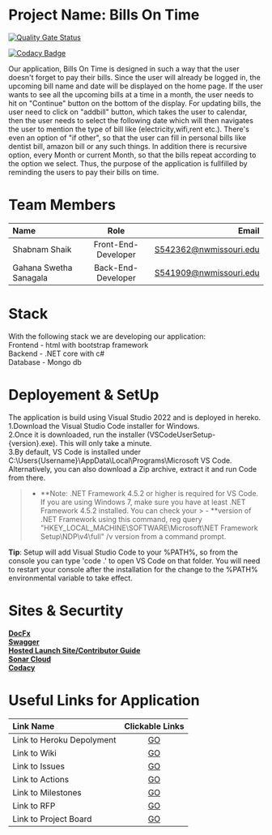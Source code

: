 # Project Name:  Bills On Time

[![Quality Gate Status](https://sonarcloud.io/api/project_badges/measure?project=ShabnamShaikk_billsOnTime&metric=alert_status)](https://sonarcloud.io/summary/new_code?id=ShabnamShaikk_billsOnTime)


[![Codacy Badge](https://app.codacy.com/project/badge/Grade/bba298a1b2834699a3a74301fd7a80d9)](https://www.codacy.com/gh/ShabnamShaikk/billsOnTime/dashboard?utm_source=github.com&amp;utm_medium=referral&amp;utm_content=ShabnamShaikk/billsOnTime&amp;utm_campaign=Badge_Grade)

Our application, Bills On Time is designed in such a way that the user doesn't forget to pay their bills. Since the user will already be logged in, the upcoming bill name and date will be displayed on the home page. If the user wants to see all the upcoming bills at a time in a month, the user needs to hit on "Continue" button on the bottom of the display. For updating bills, the user need to click on "addbill" button, which takes the user to calendar, then the user needs to select the following date which will then navigates the user to mention the type of bill like (electricity,wifi,rent etc.). There's even an option of "if other", so that the user can fill in personal bills like dentist bill, amazon bill or any such things. In addition there is recursive option, every Month or current Month, so that the bills repeat according to the option we select. Thus, the purpose of the application is fullfilled by reminding the users to pay their bills on time.
# Team Members 

|  Name     | Role | Email     |
| :---        |    :----:   |          ---: |
| Shabnam Shaik     | Front-End-Developer       | S542362@nwmissouri.edu   |
| Gahana Swetha Sanagala | Back-End-Developer        | S541909@nwmissouri.edu      |

#  Stack
With the following stack we are developing our application:</br>
Frontend - html with bootstrap framework</br>
Backend - .NET core with c#</br>
Database - Mongo db</br>

# Deployement & SetUp
The application is build using Visual Studio 2022 and is deployed in hereko. </br>
1.Download the Visual Studio Code installer for Windows.</br>
2.Once it is downloaded, run the installer (VSCodeUserSetup-{version}.exe). This will only take a minute.</br>
3.By default, VS Code is installed under C:\Users\{Username}\AppData\Local\Programs\Microsoft VS Code.</br>
Alternatively, you can also download a Zip archive, extract it and run Code from there.</br>

> - **Note: .NET Framework 4.5.2 or higher is required for VS Code. If you are using Windows 7, make sure you have at least .NET Framework 4.5.2 installed. You can check your > - **version of .NET Framework using this command, reg query "HKEY_LOCAL_MACHINE\SOFTWARE\Microsoft\NET Framework Setup\NDP\v4\full" /v version from a command prompt.

**Tip**: Setup will add Visual Studio Code to your %PATH%, so from the console you can type 'code .' to open VS Code on that folder. You will need to restart your console after the installation for the change to the %PATH% environmental variable to take effect.



# Sites & Securtity
**[DocFx](https://shabnamshaikk.github.io/billsontime-doc/api/index.html)</br>**
**[Swagger](https://shabnamshaikk.github.io/swagger-billsontime/#/)</br>**
**[Hosted Launch Site/Contributor Guide](https://swetha34.github.io/bills-on-time-doc/)</br>**
**[Sonar Cloud](https://sonarcloud.io/project/overview?id=ShabnamShaikk_billsOnTime)</br>**
**[Codacy](https://app.codacy.com/gh/ShabnamShaikk/billsOnTime/dashboard)</br>**

# Useful Links for Application
|  **Link Name**     | **Clickable Links** | 
| :---        |    :----:   |   
|Link to Heroku Depolyment    | [GO](billontime01.herokuapp.com/)    | 
| Link to Wiki |[GO](https://github.com/ShabnamShaikk/billsOnTime/wiki) |
|Link to Issues| [GO](https://github.com/ShabnamShaikk/billsOnTime/issues) |
|Link to Actions| [GO](https://github.com/ShabnamShaikk/billsOnTime/actions) |
|Link to Milestones| [GO](https://github.com/ShabnamShaikk/billsOnTime/milestones) |
|Link to RFP| [GO](https://github.com/ShabnamShaikk/billsOnTime/blob/main/rfp.md) |
|Link to Project Board| [GO](https://github.com/ShabnamShaikk/billsOnTime/projects/1) |


  
